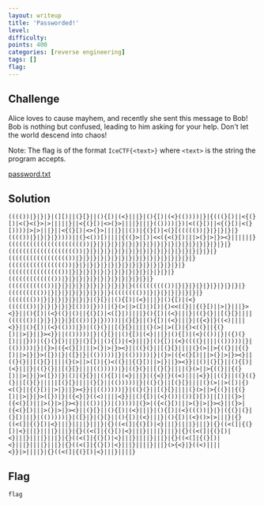 ```yaml
---
layout: writeup
title: 'Passworded!'
level:
difficulty:
points: 400
categories: [reverse engineering]
tags: []
flag:
---
```

## Challenge

Alice loves to cause mayhem, and recently she sent this message to Bob!
Bob is nothing but confused, leading to him asking for your help. Don't
let the world descend into chaos!

Note: The flag is of the format `IceCTF{<text>}` where `<text>` is the
string the program accepts.

[password.txt](writeupfiles/password.txt)

## Solution

    (((())|}|}|}|(][)||(}[}||(){[)|(<}|||}|(){[)|(<}(())))|}|{(((}[)||<{(}[)|<(}<(}>|>|||||}||<{(}[)|<>(}>||||}|||}(())))|})|<((}[)||<{(}[)|<(}[))))|>|>|||}||<{(}[)|<>(}>||||}||())|{(}[)|<(}[((((())|}|}|}|}|}(((())|}|}|}|}))))||(}<())[)||||{((}>|[)|<<({<(}[)|||>(}|>|}><}||||||}((((((((((((((((((((())|}|}|}|}|}|}|}|}|}|}|}|}|}|}|}|}|}|}|}|}((((((((((((((((((())|}|}|}|}|}|}|}|}|}|}|}|}|}|}|}|}|}|}|}((((((((((((((((())|}|}|}|}|}|}|}|}|}|}|}|}|}|}|}|}|}(((((((((((((((())|}|}|}|}|}|}|}|}|}|}|}|}|}|}|}|}((((((((((((((())|}|}|}|}|}|}|}|}|}|}|}|}|}|}|}((((((((((((())|}|}|}|}|}|}|}|}|}|}|}|}|}((((((((((())|}|}|}|}|}|}|}|}|}|}|}(((((((((())|}|}|}|}|}|}|}|}|}|}((((((((())|}|}|}|}|}|}|}|}|}(((((((())|}|}|}|}|}|}|}|}((((((())|}|}|}|}|}|}|}|(}[}||(){[)|(<}|||}|(){[)|(<}(((((())|}|}|}|}|}[()))|}))||(}(>||>([)|)[)|{)<<((}||{(}[)||>|}|||}><}}||(){[)|(<}((}|()||{(}[)|<([}|)||||}(){[)|(<}|||}|((}(}||[(}[}||||(((((())|}|}|}|}|}[(())|}|}))))||(}[}||(){[)|(<}|||}|({<}|}((<)||||<}}||(){[)|(<}(()))|})|((}(}||[(}[}||||(}(>||>([)|{)<((}||{(}[)||>|}||}><}}||(()))))|}|(}[}||(){[)|(<}|||}|(){[)|(<}(())|}|({)(}[)|||}))|({)(}[)|||}|(}[}||(){[)|(<}|||}|(){[)|(<}((((}||||(()))))|}|(()))))|}|(}>|({<(}[)|||>(}|>|}><}||((}(}||[(}[}||||(}(>||>{((}||{(}[)||>|}|}>([})|}|([}|}|(()))))|}|(()))))|}|(}>|({<(}[)|||>(}|>|}><}||((}(}||[(}[}||||(}(>||>([)|{)<((}||{(}[)||>|}||}><}}||()|(}[}||(){[)|(<}|||}|((}(}||[(}[}||||(()))))|}|((}(}||[(}[}||||(}(>||>{((}||{(}[)||>|}|}>([})|}|()|(}[}||(){[)|(<}|||}|({<}|}((<)||||<}}||((}||((}((}(}||[(}[}|||||[(}[}||||(}[}||(()))))|}|((}(}||[(}[}||||(}(>||>([)|{)<((}||{(}[)||>|}||}><}}||(()))))|}|((}(}||[(}[}||||(}(>||>{((}||{(}[)||>|}|}>([})|}|({<}|}((<)||||<}}||(){[)|(<}())|())[)[))||[)||(}>|({<(}[)|||>(}|>|}><}||(())|})|()))))|(}>|({<(}[)|||>(}|>|}><}||(}>|({<(}[)|||>(}|>|}><}||(}[}||(){[)|(<}|||}|(){[)|(<}((())|}|}|({(}|(}|(}[)|||}|(()))))|}|([}|}|(}[}||(){[)|(<}|||}|(){[)|(<}()>|>|||}|{}((<(]|{(}[)|<}|||}||||}|||}|{}((<(]|{(}[)|<}|||}||||}|||}|{}((<(]|{(}[)|<}|||}||||}|||}|{}((<(]|{(}[)|<}|||}||||}|||}|{}((<(]|{(}[)|<}|||}||||}|||}|{}((<(]|{(}[)|<}|||}||||}|||}|{}((<(]|{(}[)|<}|||}||||}|||}|{}((<(]|{(}[)|<}|||}||||}|||}(>{<}|}((<)||||<}}|>||||}|{}((<(]|{(}[)|<}|||}||||}

## Flag

    flag

